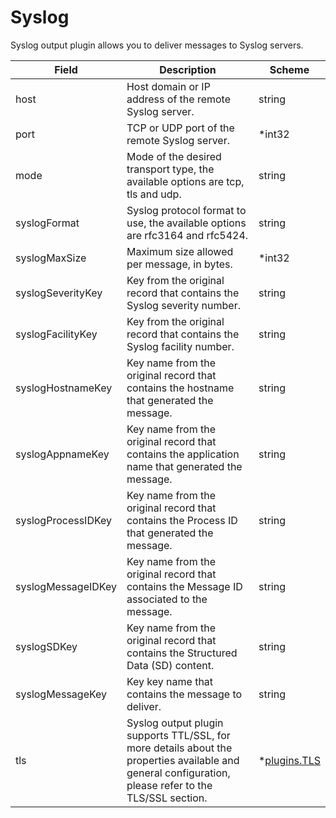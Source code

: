 # Syslog

Syslog output plugin allows you to deliver messages to Syslog servers.


| Field | Description | Scheme |
| ----- | ----------- | ------ |
| host | Host domain or IP address of the remote Syslog server. | string |
| port | TCP or UDP port of the remote Syslog server. | *int32 |
| mode | Mode of the desired transport type, the available options are tcp, tls and udp. | string |
| syslogFormat | Syslog protocol format to use, the available options are rfc3164 and rfc5424. | string |
| syslogMaxSize | Maximum size allowed per message, in bytes. | *int32 |
| syslogSeverityKey | Key from the original record that contains the Syslog severity number. | string |
| syslogFacilityKey | Key from the original record that contains the Syslog facility number. | string |
| syslogHostnameKey | Key name from the original record that contains the hostname that generated the message. | string |
| syslogAppnameKey | Key name from the original record that contains the application name that generated the message. | string |
| syslogProcessIDKey | Key name from the original record that contains the Process ID that generated the message. | string |
| syslogMessageIDKey | Key name from the original record that contains the Message ID associated to the message. | string |
| syslogSDKey | Key name from the original record that contains the Structured Data (SD) content. | string |
| syslogMessageKey | Key key name that contains the message to deliver. | string |
| tls | Syslog output plugin supports TTL/SSL, for more details about the properties available and general configuration, please refer to the TLS/SSL section. | *[plugins.TLS](../tls.md) |
